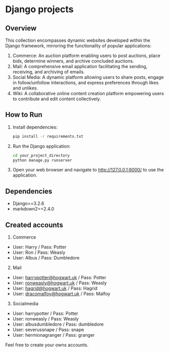# Django projects

## Overview

This collection encompasses dynamic websites developed within the Django framework, mirroring the functionality of popular applications:

1) Commerce: An auction platform enabling users to post auctions, place bids, determine winners, and archive concluded auctions.
2) Mail: A comprehensive email application facilitating the sending, receiving, and archiving of emails.
3) Social Media: A dynamic platform allowing users to share posts, engage in follow/unfollow interactions, and express preferences through likes and unlikes.
4) Wiki: A collaborative online content creation platform empowering users to contribute and edit content collectively.

## How to Run

1. Install dependencies:

    ```bash
    pip install -r requirements.txt
    ```

2. Run the Django application:

    ```bash
    cd your_project_directory
    python manage.py runserver
    ```

3. Open your web browser and navigate to http://127.0.0.1:8000/ to use the application.

## Dependencies

- Django==3.2.6
- markdown2==2.4.0

## Created accounts

1) Commerce
- User: Harry / Pass: Potter
- User: Ron / Pass: Weasly
- User: Albus / Pass: Dumbledore

2) Mail
- User: harrypotter@hogwart.uk / Pass: Potter
- User: ronweasly@hogwart.uk / Pass: Weasly
- User: hagrid@hogwart.uk / Pass: Hagrid
- User: dracomalfoy@hogwart.uk / Pass: Malfoy

3) Socialmedia
- User: harrypotter / Pass: Potter
- User: ronweasly / Pass: Weasly
- User: albusdumbledore / Pass: dumbledore
- User: severussnape / Pass: snape
- User: hermionagranger / Pass: granger

Feel free to create your owns accounts.
